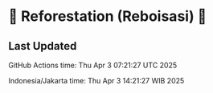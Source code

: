 
# 🌳 Reforestation (Reboisasi) 🌲

## Last Updated

GitHub Actions time: Thu Apr  3 07:21:27 UTC 2025

Indonesia/Jakarta time: Thu Apr  3 14:21:27 WIB 2025
